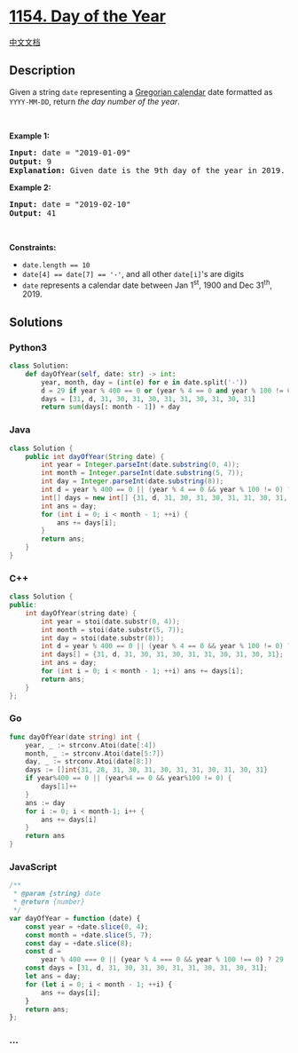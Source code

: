 # [1154. Day of the Year](https://leetcode.com/problems/day-of-the-year)

[中文文档](/solution/1100-1199/1154.Day%20of%20the%20Year/README.md)

## Description

<p>Given a string <code>date</code> representing a <a href="https://en.wikipedia.org/wiki/Gregorian_calendar" target="_blank">Gregorian calendar</a> date formatted as <code>YYYY-MM-DD</code>, return <em>the day number of the year</em>.</p>

<p>&nbsp;</p>
<p><strong>Example 1:</strong></p>

<pre>
<strong>Input:</strong> date = &quot;2019-01-09&quot;
<strong>Output:</strong> 9
<strong>Explanation:</strong> Given date is the 9th day of the year in 2019.
</pre>

<p><strong>Example 2:</strong></p>

<pre>
<strong>Input:</strong> date = &quot;2019-02-10&quot;
<strong>Output:</strong> 41
</pre>

<p>&nbsp;</p>
<p><strong>Constraints:</strong></p>

<ul>
	<li><code>date.length == 10</code></li>
	<li><code>date[4] == date[7] == &#39;-&#39;</code>, and all other <code>date[i]</code>&#39;s are digits</li>
	<li><code>date</code> represents a calendar date between Jan 1<sup>st</sup>, 1900 and Dec 31<sup>th</sup>, 2019.</li>
</ul>

## Solutions

<!-- tabs:start -->

### **Python3**

```python
class Solution:
    def dayOfYear(self, date: str) -> int:
        year, month, day = (int(e) for e in date.split('-'))
        d = 29 if year % 400 == 0 or (year % 4 == 0 and year % 100 != 0) else 28
        days = [31, d, 31, 30, 31, 30, 31, 31, 30, 31, 30, 31]
        return sum(days[: month - 1]) + day
```

### **Java**

```java
class Solution {
    public int dayOfYear(String date) {
        int year = Integer.parseInt(date.substring(0, 4));
        int month = Integer.parseInt(date.substring(5, 7));
        int day = Integer.parseInt(date.substring(8));
        int d = year % 400 == 0 || (year % 4 == 0 && year % 100 != 0) ? 29 : 28;
        int[] days = new int[] {31, d, 31, 30, 31, 30, 31, 31, 30, 31, 30, 31};
        int ans = day;
        for (int i = 0; i < month - 1; ++i) {
            ans += days[i];
        }
        return ans;
    }
}
```

### **C++**

```cpp
class Solution {
public:
    int dayOfYear(string date) {
        int year = stoi(date.substr(0, 4));
        int month = stoi(date.substr(5, 7));
        int day = stoi(date.substr(8));
        int d = year % 400 == 0 || (year % 4 == 0 && year % 100 != 0) ? 29 : 28;
        int days[] = {31, d, 31, 30, 31, 30, 31, 31, 30, 31, 30, 31};
        int ans = day;
        for (int i = 0; i < month - 1; ++i) ans += days[i];
        return ans;
    }
};
```

### **Go**

```go
func dayOfYear(date string) int {
	year, _ := strconv.Atoi(date[:4])
	month, _ := strconv.Atoi(date[5:7])
	day, _ := strconv.Atoi(date[8:])
	days := []int{31, 28, 31, 30, 31, 30, 31, 31, 30, 31, 30, 31}
	if year%400 == 0 || (year%4 == 0 && year%100 != 0) {
		days[1]++
	}
	ans := day
	for i := 0; i < month-1; i++ {
		ans += days[i]
	}
	return ans
}
```

### **JavaScript**

```js
/**
 * @param {string} date
 * @return {number}
 */
var dayOfYear = function (date) {
    const year = +date.slice(0, 4);
    const month = +date.slice(5, 7);
    const day = +date.slice(8);
    const d =
        year % 400 === 0 || (year % 4 === 0 && year % 100 !== 0) ? 29 : 28;
    const days = [31, d, 31, 30, 31, 30, 31, 31, 30, 31, 30, 31];
    let ans = day;
    for (let i = 0; i < month - 1; ++i) {
        ans += days[i];
    }
    return ans;
};
```

### **...**

```

```

<!-- tabs:end -->
